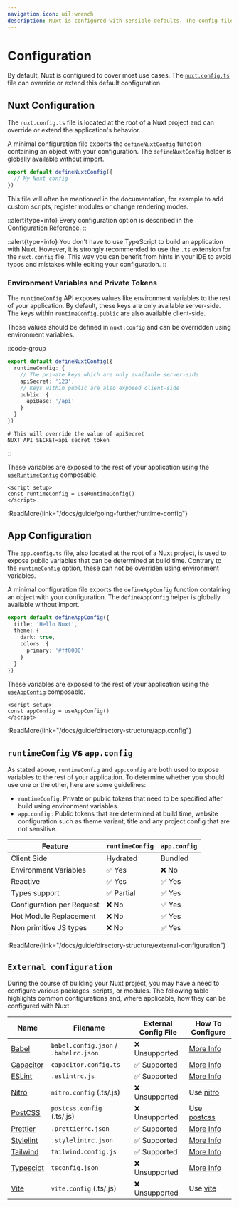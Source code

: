 ```yaml
---
navigation.icon: uil:wrench
description: Nuxt is configured with sensible defaults. The config file can override or extend them.
---
```


# Configuration

By default, Nuxt is configured to cover most use cases. The [`nuxt.config.ts`](/docs/guide/directory-structure/nuxt.config) file can override or extend this default configuration.

## Nuxt Configuration

The `nuxt.config.ts` file is located at the root of a Nuxt project and can override or extend the application's behavior.

A minimal configuration file exports the `defineNuxtConfig` function containing an object with your configuration. The `defineNuxtConfig` helper is globally available without import.

```ts [nuxt.config.ts]
export default defineNuxtConfig({
  // My Nuxt config
})
```

This file will often be mentioned in the documentation, for example to add custom scripts, register modules or change rendering modes.

::alert{type=info}
Every configuration option is described in the [Configuration Reference](/docs/api/configuration/nuxt-config).
::

::alert{type=info}
You don't have to use TypeScript to build an application with Nuxt. However, it is strongly recommended to use the `.ts` extension for the `nuxt.config` file. This way you can benefit from hints in your IDE to avoid typos and mistakes while editing your configuration.
::

### Environment Variables and Private Tokens

The `runtimeConfig` API exposes values like environment variables to the rest of your application. By default, these keys are only available server-side. The keys within `runtimeConfig.public` are also available client-side.

Those values should be defined in `nuxt.config` and can be overridden using environment variables.

::code-group

```ts [nuxt.config.ts]
export default defineNuxtConfig({
  runtimeConfig: {
    // The private keys which are only available server-side
    apiSecret: '123',
    // Keys within public are also exposed client-side
    public: {
      apiBase: '/api'
    }
  }
})
```

```text [.env]
# This will override the value of apiSecret
NUXT_API_SECRET=api_secret_token
```

::

These variables are exposed to the rest of your application using the [`useRuntimeConfig`](/docs/api/composables/use-runtime-config) composable.

```vue [pages/index.vue]
<script setup>
const runtimeConfig = useRuntimeConfig()
</script>
```

:ReadMore{link="/docs/guide/going-further/runtime-config"}

## App Configuration

The `app.config.ts` file, also located at the root of a Nuxt project, is used to expose public variables that can be determined at build time. Contrary to the `runtimeConfig` option, these can not be overriden using environment variables.

A minimal configuration file exports the `defineAppConfig` function containing an object with your configuration. The `defineAppConfig` helper is globally available without import.

```ts [app.config.ts]
export default defineAppConfig({
  title: 'Hello Nuxt',
  theme: {
    dark: true,
    colors: {
      primary: '#ff0000'
    }
  }
})
```

These variables are exposed to the rest of your application using the [`useAppConfig`](/docs/api/composables/use-app-config) composable.

```vue [pages/index.vue]
<script setup>
const appConfig = useAppConfig()
</script>
```

:ReadMore{link="/docs/guide/directory-structure/app.config"}

## `runtimeConfig` vs `app.config`

As stated above, `runtimeConfig` and `app.config` are both used to expose variables to the rest of your application. To determine whether you should use one or the other, here are some guidelines:

- `runtimeConfig`: Private or public tokens that need to be specified after build using environment variables.
- `app.config` : Public tokens that are determined at build time, website configuration such as theme variant, title and any project config that are not sensitive.

Feature                        | `runtimeConfig`  | `app.config`
-------------------------------|------------------|-------------------
Client Side                    | Hydrated         | Bundled
Environment Variables          | ✅ Yes           | ❌ No
Reactive                       | ✅ Yes           | ✅ Yes
Types support                  | ✅ Partial       | ✅ Yes
Configuration per Request      | ❌ No            | ✅ Yes
Hot Module Replacement         | ❌ No            | ✅ Yes
Non primitive JS types         | ❌ No            | ✅ Yes

:ReadMore{link="/docs/guide/directory-structure/external-configuration"}

## `External configuration`

During the course of building your Nuxt project, you may have a need to configure various packages, scripts, or modules. The following table highlights common configurations and, where applicable, how they can be configured with Nuxt.

Name                                          | Filename                              | External Config File     | How To Configure
|---------------------------------------------|---------------------------------------|--------------------------|-------------------------
| [Babel](https://babeljs.io)                 | `babel.config.json` / `.babelrc.json` | ❌ Unsupported           | [More Info](/docs/api/configuration/nuxt-config/#transpile)
| [Capacitor](https://capacitorjs.com/)       | `capacitor.config.ts`                 | ✅ Supported             | [More Info](https://capacitorjs.com/docs/config)
| [ESLint](https://eslint.org)                | `.eslintrc.js`                        | ✅ Supported             | [More Info](https://eslint.org/docs/latest/user-guide/configuring/configuration-files)
| [Nitro](https://nitro.unjs.io/)             | `nitro.config` (.ts/.js)              | ❌ Unsupported           | Use [nitro](/docs/api/configuration/nuxt-config#nitro)
| [PostCSS](https://postcss.org)              | `postcss.config` (.ts/.js)            | ❌ Unsupported           | Use [postcss](/docs/api/configuration/nuxt-config#postcss)
| [Prettier](https://stylelint.io)            | `.prettierrc.json`                    | ✅ Supported             | [More Info](https://prettier.io/docs/en/configuration.html)
| [Stylelint](https://stylelint.io)           | `.stylelintrc.json`                   | ✅ Supported             | [More Info](https://stylelint.io/user-guide/configure)
| [Tailwind](https://tailwindcss.com)         | `tailwind.config.js`                  | ✅ Supported             | [More Info](https://tailwindcss.com/docs/configuration)
| [Typescipt](https://www.typescriptlang.org) | `tsconfig.json`                       | ❌ Unsupported           | [More Info](/docs/guide/concepts/typescript#nuxttsconfigjson)
| [Vite](https://vitejs.dev/)                 | `vite.config` (.ts/.js)               | ❌ Unsupported           | Use [vite](/docs/api/configuration/nuxt-config#vite)
